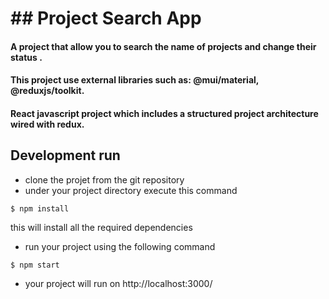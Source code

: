 # ## Project Search App

#### A project that allow you to search the name of projects and change their status .

#### This project use external libraries such as: @mui/material, @reduxjs/toolkit.

#### React javascript project which includes a structured project architecture wired with redux.

## Development run

- clone the projet from the git repository
- under your project directory execute this command

```
$ npm install
```

this will install all the required dependencies

- run your project using the following command

```
$ npm start
```

- your project will run on http://localhost:3000/
